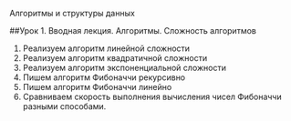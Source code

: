 
Алгоритмы и структуры данных

##Урок 1. Вводная лекция. Алгоритмы. Сложность алгоритмов

1. Реализуем алгоритм линейной сложности
2. Реализуем алгоритм квадратичной сложности
3. Реализуем алгоритм экспоненциальной сложности
4. Пишем алгоритм Фибоначчи рекурсивно
5. Пишем алгоритм Фибоначчи линейно
6. Сравниваем скорость выполнения вычисления чисел Фибоначчи разными способами.